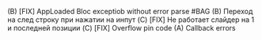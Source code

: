 (B) [FIX] AppLoaded Bloc exceptiob without error parse #BAG
(B) Переход на след строку при нажатии на инпут
(C) [FIX] Не работает слайдер на 1 и последней позиции
(C) [FIX] Overflow pin code
(A) Callback errors